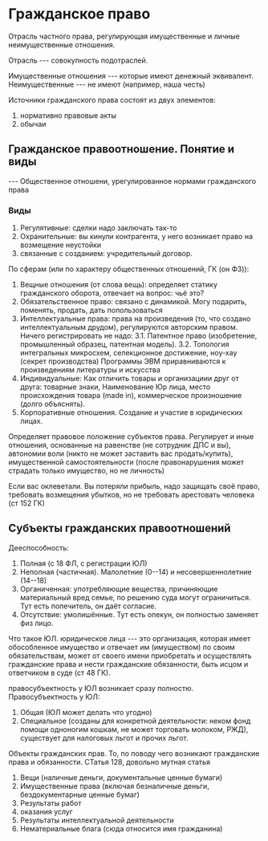 # Гражданское право
Отрасль частного права, регулирующая имущественные и личные неимущественные отношения.

Отрасль --- совокупность подотраслей.

Имущественные отношения --- которые имеют денежный эквивалент. Неимущественные --- не имеют (например, наша честь)

Источники гражданского права состоят из двух элементов:
1. нормативно правовые акты
2. обычаи

## Гражданское правоотношение. Понятие и виды
--- Общественное отношени, урегулированное нормами гражданского права

### Виды
1. Регулятивные: сделки надо заключать так-то
2. Охранительные: вы кинули контрагента, у него возникает право на возмещение неустойки
3. связанные с созданием: учредительный договор.

По сферам (или по характеру общественных отношений, ГК (он ФЗ)):
1. Вещные отношения (от слова вещь): определяет статику гражданского оборота, отвечает на вопрос: чьё это?
2. Обязательственное право: связано с динамикой. Могу подарить, поменять, продать, дать попользоваться
3. Интеллектуальные права: права на произведения (то, что создано интеллектуальным друдом), регулируются авторским правом. Ничего регистрировать не надо:
3.1. Патентное право (изобретение, промышленный образец, патентная модель).
3.2. Топология интегральных микросхем, селекционное достижение, ноу-хау (секрет производства)
Программы ЭВМ приравниваются к произведениям литературы и искусства
4. Индивидуальные: Как отличить товары и организациии друг от друга: товарные знаки, Наименование Юр лица, место происхождения товара (made in), коммерческое произношение (долго объяснять).
5. Корпоративные отношения. Создание и участие в юридических лицах.

Определяет правовое положение субъектов права.
Регулирует и иные отношения, основанные на равенстве (не сотрудник ДПС и вы), автономии воли (никто не может заставить вас продать/купить), имущественной самостоятельности (после правонарушения может страдать только имущество, но не личность)

Если вас оклеветали. Вы потеряли прибыль, надо защищать своё право, требовать возмещения убытков, но не требовать арестовать человека (ст 152 ГК)
## Субъекты гражданских правоотношений
Дееспособность:
1. Полная (с 18 ФЛ, с регистрации ЮЛ)
2. Неполная (частичная). Малолетние (0--14) и несовершеннолетние (14--18)
3. Органиченная: употребляющие вещества, причиняющие материальный вред семье, по решению суда могут ограничиться. Тут есть попечитель, он даёт согласие.
4. Отсутствие: умолишённые. Тут есть опекун, он полностью заменяет физ лицо.

Что такое ЮЛ.
юридическое лица --- это организация, которая имеет обособленное имущество и отвечает им (имуществом) по своим обязательствам, может от своего имени приобретать и осуществлять гражданские права и нести гражданские обязанности, быть исцом и ответчиком в суде (ст 48 ГК).

правосубъектность у ЮЛ возникает сразу полностю.
Правосубъектность у ЮЛ:
1. Общая (ЮЛ может делать что угодно)
2. Специальное (созданы для конкретной деятельности: неком фонд помощи одноногим кошкам, не может торговать молоком, РЖД), существует для налоговых льгот и прочих льгот.

Объекты гражданских прав. То, по поводу чего возникают гражданские права и обязанности. СТатья 128, довольно мутная статья
1. Вещи (наличные деньги, документальные ценные бумаги)
2. Имущественные права (включая безналичные деньги, бездокументарные ценные бумаг)
3. Результаты работ
4. оказания услуг
5. Результаты интеллектуальной деятельности
6. Нематериальные блага (сюда относится имя гражданина)
